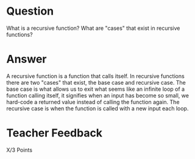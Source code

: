 # Question

What is a recursive function? What are "cases" that exist in recursive functions?

# Answer
A recursive function is a function that calls itself. In recursive functions there are two "cases" that exist, the base case and recursive case. The base case is what allows us to exit what seems like an infinite loop of a function calling itself, it signifies when an input has become so small, we hard-code a returned value instead of calling the function again. The recursive case is when the function is called with a new input each loop.


# Teacher Feedback

X/3 Points